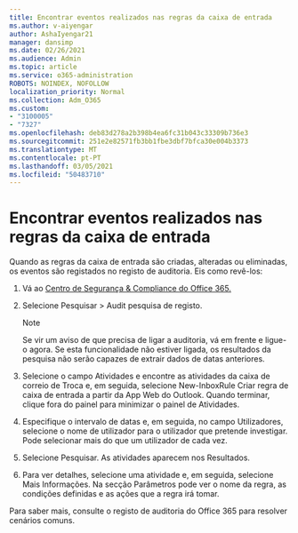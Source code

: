 ```yaml
---
title: Encontrar eventos realizados nas regras da caixa de entrada
ms.author: v-aiyengar
author: AshaIyengar21
manager: dansimp
ms.date: 02/26/2021
ms.audience: Admin
ms.topic: article
ms.service: o365-administration
ROBOTS: NOINDEX, NOFOLLOW
localization_priority: Normal
ms.collection: Adm_O365
ms.custom:
- "3100005"
- "7327"
ms.openlocfilehash: deb83d278a2b398b4ea6fc31b043c33309b736e3
ms.sourcegitcommit: 251e2e82571fb3bb1fbe3dbf7bfca30e004b3373
ms.translationtype: MT
ms.contentlocale: pt-PT
ms.lasthandoff: 03/05/2021
ms.locfileid: "50483710"
---
```

# <a name="find-events-performed-on-inbox-rules"></a>Encontrar eventos realizados nas regras da caixa de entrada

Quando as regras da caixa de entrada são criadas, alteradas ou eliminadas, os eventos são registados no registo de auditoria. Eis como revê-los:

1. Vá ao [Centro de Segurança & Compliance do Office 365.](https://go.microsoft.com/fwlink/p/?linkid=2077143)
1. Selecione Pesquisar > Audit pesquisa de registo.

    > [!NOTE]
    > Se vir um aviso de que precisa de ligar a auditoria, vá em frente e ligue-o agora. Se esta funcionalidade não estiver ligada, os resultados da pesquisa não serão capazes de extrair dados de datas anteriores.
1. Selecione o campo Atividades e encontre as atividades da caixa de correio de Troca e, em seguida, selecione New-InboxRule Criar regra de caixa de entrada a partir da App Web do Outlook. Quando terminar, clique fora do painel para minimizar o painel de Atividades.
1. Especifique o intervalo de datas e, em seguida, no campo Utilizadores, selecione o nome de utilizador para o utilizador que pretende investigar. Pode selecionar mais do que um utilizador de cada vez.
1. Selecione Pesquisar. As atividades aparecem nos Resultados.
1. Para ver detalhes, selecione uma atividade e, em seguida, selecione Mais Informações. Na secção Parâmetros pode ver o nome da regra, as condições definidas e as ações que a regra irá tomar.

Para saber mais, consulte o registo de auditoria do Office 365 para resolver cenários comuns.